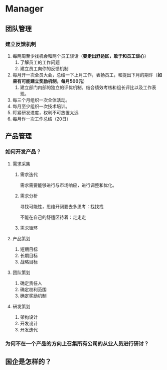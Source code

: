 Manager
============
## 团队管理

### 建立反馈机制

1. 每两周至少找机会和两个员工谈话（**要走出舒适区，敢于和员工谈心**）
   1. 了解员工的工作问题
   2. 建立员工向你的反馈机制
2. 每月开一次全员大会，总结一下上月工作，表扬员工，和提出下月的期许（**如果有可能建立奖励机制，每月500元**）
   1. 建立部门内部的独立的评优机制。结合绩效考核和组长评比以及工作表现。
3. 每三个月组织一次全体活动。
4. 每月至少组织一次技术培训。
5. 盯紧研发进度，权利不可放置太远
6. 每月作一次工作总结（20日）

产品管理
-----------

### 如何开发产品？

1. 需求采集

   1. 需求迭代

      需求需要能够进行与市场响应，进行调整和优化。

   2. 需求分析

      寻找可能性，思维开阔要去多思考：找找找

      不能在自己的舒适区待着：走走走

   3. 需求循环

2. 产品策划

   1. 短期目标
   2. 长期目标
   3. 战略目标

3. 团队策划

   1. 确定责任人
   2. 确定权利范围
   3. 确定奖励机制

4. 研发策划

   1. 架构设计
   2. 开发设计
   3. 开发迭代

### 为何不在一个产品的方向上召集所有公司的从业人员进行研讨？

## 国企是怎样的？


